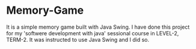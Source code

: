 # Memory-Game
It is a simple memory game built with Java Swing. I have done this project for my
 'softwere development with java' sessional course  in LEVEL-2, TERM-2. It was 
 instructed to use Java Swing and 
 I did so.
